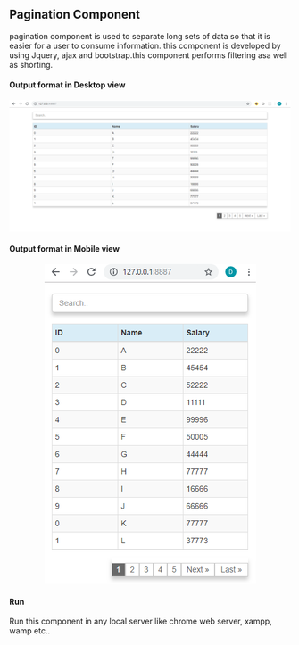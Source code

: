 ## Pagination Component
pagination component is used to separate long sets of data so that it is easier for a user to consume information. this component is developed by using Jquery, ajax and bootstrap.this component performs filtering asa well as shorting.
#### Output format in Desktop view
<p align='center'><img src="./desktop-view.PNG" /></p>

#### Output format in Mobile view
<p align='center'><img src="./Mobile view.PNG" /></p>

#### Run 
Run this component in any local server like chrome web server, xampp, wamp etc..
